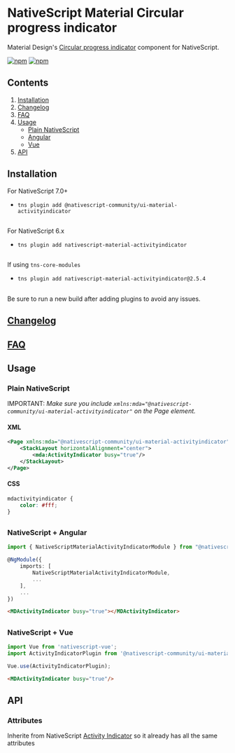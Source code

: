 # NativeScript Material Circular progress indicator

Material Design's [Circular progress indicator](https://material.io/design/components/progress-indicators.html#circular-progress-indicators) component for NativeScript.

[![npm](https://img.shields.io/npm/v/@nativescript-community/ui-material-activityindicator.svg)](https://www.npmjs.com/package/@nativescript-community/ui-material-activityindicator)
[![npm](https://img.shields.io/npm/dt/@nativescript-community/ui-material-activityindicator.svg?label=npm%20downloads)](https://www.npmjs.com/package/@nativescript-community/ui-material-activityindicator)

## Contents

1. [Installation](#installation)
2. [Changelog](#changelog)
3. [FAQ](#faq)
4.  [Usage](#usage)
    - [Plain NativeScript](#plain-nativescript)
    - [Angular](#nativescript--angular)
    - [Vue](#nativescript--vue)
5.  [API](#api)

## Installation

For NativeScript 7.0+
* `tns plugin add @nativescript-community/ui-material-activityindicator`

##

For NativeScript 6.x
* `tns plugin add nativescript-material-activityindicator`

##

If using ```tns-core-modules```
* `tns plugin add nativescript-material-activityindicator@2.5.4`

##

Be sure to run a new build after adding plugins to avoid any issues.

## [Changelog](./CHANGELOG.md)

## [FAQ](../../README.md#faq)

## Usage

### Plain NativeScript

IMPORTANT: _Make sure you include `xmlns:mda="@nativescript-community/ui-material-activityindicator"` on the Page element._

#### XML

```XML
<Page xmlns:mda="@nativescript-community/ui-material-activityindicator">
    <StackLayout horizontalAlignment="center">
        <mda:ActivityIndicator busy="true"/>
    </StackLayout>
</Page>
```

#### CSS

```CSS
mdactivityindicator {
    color: #fff;
}
```

##

### NativeScript + Angular

```typescript
import { NativeScriptMaterialActivityIndicatorModule } from "@nativescript-community/ui-material-activityindicator/angular";

@NgModule({
    imports: [
        NativeScriptMaterialActivityIndicatorModule,
        ...
    ],
    ...
})
```

```html
<MDActivityIndicator busy="true"></MDActivityIndicator>
```

##

### NativeScript + Vue

```javascript
import Vue from 'nativescript-vue';
import ActivityIndicatorPlugin from '@nativescript-community/ui-material-activityindicator/vue';

Vue.use(ActivityIndicatorPlugin);
```

```html
<MDActivityIndicator busy="true"/>
```

## API

### Attributes

Inherite from NativeScript [Activity Indicator](https://docs.nativescript.org/ui/ns-ui-widgets/activity-indicator) so it already has all the same attributes
